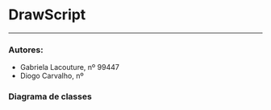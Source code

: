 # DrawScript

---
### Autores:

- Gabriela Lacouture, nº 99447
- Diogo Carvalho, nº 

### Diagrama de classes
